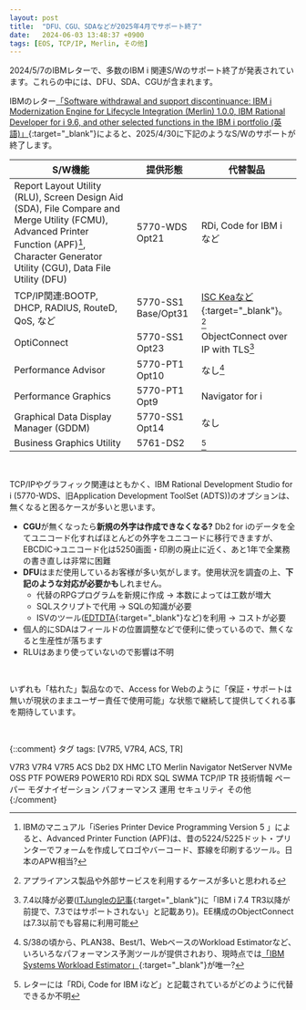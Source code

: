 ```yaml
---
layout: post
title:  "DFU、CGU、SDAなどが2025年4月でサポート終了"
date:   2024-06-03 13:48:37 +0900
tags: [EOS, TCP/IP, Merlin, その他]
---
```

2024/5/7のIBMレターで、多数のIBM i 関連S/Wのサポート終了が発表されています。これらの中には、DFU、SDA、CGUが含まれます。

IBMのレター[「Software withdrawal and support discontinuance: IBM i Modernization Engine for Lifecycle Integration (Merlin) 1.0.0, IBM Rational Developer for i 9.6, and other selected functions in the IBM i portfolio (英語)」](https://www.ibm.com/docs/en/announcements/end-marketing-end-support-i-merlin-10-rdi-96-selected-i-functions){:target="_blank"}によると、2025/4/30に下記のようなS/Wのサポートが終了します。

|S/W機能|提供形態|代替製品|
|----|-----|--|
|Report Layout Utility (RLU), Screen Design Aid (SDA), File Compare and Merge Utility (FCMU), Advanced Printer Function (APF)[^1], Character Generator Utility (CGU), Data File Utility (DFU)|5770-WDS Opt21|RDi, Code for IBM i など|
|TCP/IP関連:BOOTP, DHCP, RADIUS, RouteD, QoS, など|5770-SS1 Base/Opt31|[ISC Keaなど](https://www.isc.org/){:target="_blank"}。[^2]|
|OptiConnect|5770-SS1 Opt23|ObjectConnect over IP with TLS[^3]|
|Performance Advisor|5770-PT1 Opt10|なし[^4]|
|Performance Graphics|5770-PT1 Opt9|Navigator for i|
|Graphical Data Display Manager (GDDM)|5770-SS1 Opt14|なし|
|Business Graphics Utility|5761-DS2|[^5]|

[^1]:IBMのマニュアル「iSeries Printer Device Programming Version 5 」によると、Advanced Printer Function (APF)は、昔の5224/5225ドット・プリンターでフォームを作成してロゴやバーコード、罫線を印刷するツール。日本のAPW相当?
[^2]:アプライアンス製品や外部サービスを利用するケースが多いと思われる
[^3]:7.4以降が必要([ITJungleの記事](https://www.itjungle.com/2020/10/07/how-the-latest-trs-bolster-the-core-ibm-i-os/){:target="_blank"}に「IBM i 7.4 TR3以降が前提で、7.3ではサポートされない」と記載あり)。EE構成のObjectConnectは7.3以前でも容易に利用可能
[^4]:S/38の頃から、PLAN38、Best/1、WebベースのWorkload Estimatorなど、いろいろなパフォーマンス予測ツールが提供されおり、現時点では[「IBM Systems Workload Estimator」](https://www.ibm.com/it-infrastructure/resources/workload-estimator/login.html){:target="_blank"}が唯一?
[^5]:レターには「RDi, Code for IBM iなど」と記載されているがどのように代替できるか不明

<br>

TCP/IPやグラフィック関連はともかく、IBM Rational Development Studio for i (5770-WDS、旧Application Development ToolSet (ADTS))のオプションは、無くなると困るケースが多いと思います。
- **CGU**が無くなったら**新規の外字は作成できなくなる?** Db2 for iのデータを全てユニコード化すればほとんどの外字をユニコードに移行できますが、EBCDIC→ユニコード化は5250画面・印刷の廃止に近く、あと1年で全業務の書き直しは非常に困難
- **DFU**はまだ使用しているお客様が多い気がします。使用状況を調査の上、**下記のような対応が必要かも**しれません。
  - 代替のRPGプログラムを新規に作成 → 本数によっては工数が増大
  - SQLスクリプトで代用 → SQLの知識が必要
  - ISVのツール([EDTDTA](https://www.istechnoport.com/product-service/prod-form-output/i-t4db/){:target="_blank"}など)を利用 → コストが必要
- 個人的にSDAはフィールドの位置調整などで便利に使っているので、無くなると生産性が落ちます
- RLUはあまり使っていないので影響は不明

<br>

いずれも「枯れた」製品なので、Access for Webのように「保証・サポートは無いが現状のままユーザー責任で使用可能」な状態で継続して提供してくれる事を期待しています。

<br>

{::comment}
タグ
tags: [V7R5, V7R4, ACS, TR]

V7R3
V7R4
V7R5
ACS
Db2
DX
HMC
LTO
Merlin
Navigator
NetServer
NVMe
OSS
PTF
POWER9
POWER10
RDi
RDX
SQL
SWMA
TCP/IP
TR
技術情報
ペーパー
モダナイゼーション
パフォーマンス
運用
セキュリティ
その他
{:/comment}
